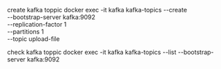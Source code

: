 create kafka toppic
docker exec -it kafka kafka-topics --create \
  --bootstrap-server kafka:9092 \
  --replication-factor 1 \
  --partitions 1 \
  --topic upload-file

check kafka toppic
docker exec -it kafka kafka-topics --list --bootstrap-server kafka:9092
